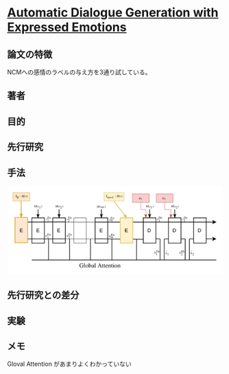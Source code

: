 # [Automatic Dialogue Generation with Expressed Emotions](https://www.aclweb.org/anthology/N18-2008)

## 論文の特徴
NCMへの感情のラベルの与え方を3通り試している。


## 著者

## 目的

## 先行研究

## 手法

![Figure1](https://github.com/AsaiSara/Scholar/blob/picture/Generation%20model/Emotion%20expression/Automatic_Emo2018.png)

## 先行研究との差分

## 実験

## メモ
Gloval Attention があまりよくわかっていない
